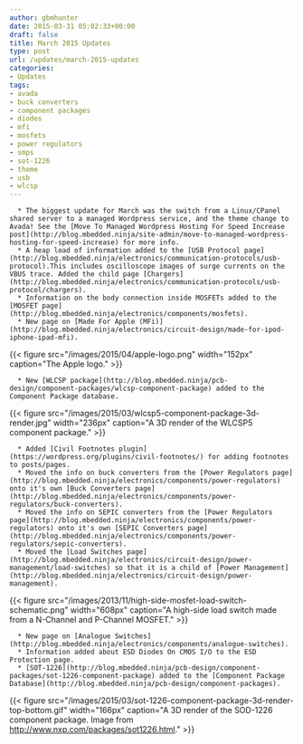 ```yaml
---
author: gbmhunter
date: 2015-03-31 05:02:33+00:00
draft: false
title: March 2015 Updates
type: post
url: /updates/march-2015-updates
categories:
- Updates
tags:
- avada
- buck converters
- component packages
- diodes
- mfi
- mosfets
- power regulators
- smps
- sot-1226
- theme
- usb
- wlcsp
---
```



	  * The biggest update for March was the switch from a Linux/CPanel shared server to a managed Wordpress service, and the theme change to Avada! See the [Move To Managed Wordpress Hosting For Speed Increase post](http://blog.mbedded.ninja/site-admin/move-to-managed-wordpress-hosting-for-speed-increase) for more info.
	  * A heap load of information added to the [USB Protocol page](http://blog.mbedded.ninja/electronics/communication-protocols/usb-protocol).This includes oscilloscope images of surge currents on the VBUS trace. Added the child page [Chargers](http://blog.mbedded.ninja/electronics/communication-protocols/usb-protocol/chargers).
	  * Information on the body connection inside MOSFETs added to the [MOSFET page](http://blog.mbedded.ninja/electronics/components/mosfets).
	  * New page on [Made For Apple (MFi)](http://blog.mbedded.ninja/electronics/circuit-design/made-for-ipod-iphone-ipad-mfi).
{{< figure src="/images/2015/04/apple-logo.png" width="152px" caption="The Apple logo."  >}}

	  * New [WLCSP package](http://blog.mbedded.ninja/pcb-design/component-packages/wlcsp-component-package) added to the Component Package database.
{{< figure src="/images/2015/03/wlcsp5-component-package-3d-render.jpg" width="236px" caption="A 3D render of the WLCSP5 component package."  >}}

	  * Added [Civil Footnotes plugin](https://wordpress.org/plugins/civil-footnotes/) for adding footnotes to posts/pages.
	  * Moved the info on buck converters from the [Power Regulators page](http://blog.mbedded.ninja/electronics/components/power-regulators) onto it's own [Buck Converters page](http://blog.mbedded.ninja/electronics/components/power-regulators/buck-converters).
	  * Moved the info on SEPIC converters from the [Power Regulators page](http://blog.mbedded.ninja/electronics/components/power-regulators) onto it's own [SEPIC Converters page](http://blog.mbedded.ninja/electronics/components/power-regulators/sepic-converters).
	  * Moved the [Load Switches page](http://blog.mbedded.ninja/electronics/circuit-design/power-management/load-switches) so that it is a child of [Power Management](http://blog.mbedded.ninja/electronics/circuit-design/power-management).
{{< figure src="/images/2013/11/high-side-mosfet-load-switch-schematic.png" width="608px" caption="A high-side load switch made from a N-Channel and P-Channel MOSFET."  >}}

	  * New page on [Analogue Switches](http://blog.mbedded.ninja/electronics/components/analogue-switches).
	  * Information added about ESD Diodes On CMOS I/O to the ESD Protection page.
	  * [SOT-1226](http://blog.mbedded.ninja/pcb-design/component-packages/sot-1226-component-package) added to the [Component Package Database](http://blog.mbedded.ninja/pcb-design/component-packages).
{{< figure src="/images/2015/03/sot-1226-component-package-3d-render-top-bottom.gif" width="166px" caption="A 3D render of the SOD-1226 component package. Image from http://www.nxp.com/packages/sot1226.html."  >}}


